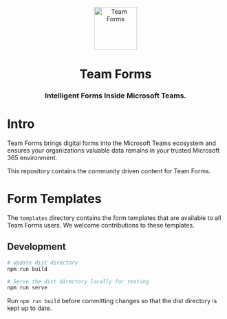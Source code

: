 
<div align="center">
    <a href="https://teamforms.app/" target="_blank" rel="noopener">
        <img alt="Team Forms" width="100" src="https://teamforms.app/logo.svg" />
    </a>
    <h1>Team Forms</h1>
    <h3>Intelligent Forms Inside Microsoft Teams.</h3>
</div>

# Intro

Team Forms brings digital forms into the Microsoft Teams ecosystem and ensures your organizations valuable data remains in your trusted Microsoft 365 environment.

This repository contains the community driven content for Team Forms.

# Form Templates

The `templates` directory contains the form templates that are available to all Team Forms users. We welcome contributions to these templates.

## Development

```sh
# Update dist directory
npm run build

# Serve the dist directory locally for testing
npm run serve
```

Run `npm run build` before committing changes so that the dist directory is kept up to date.
